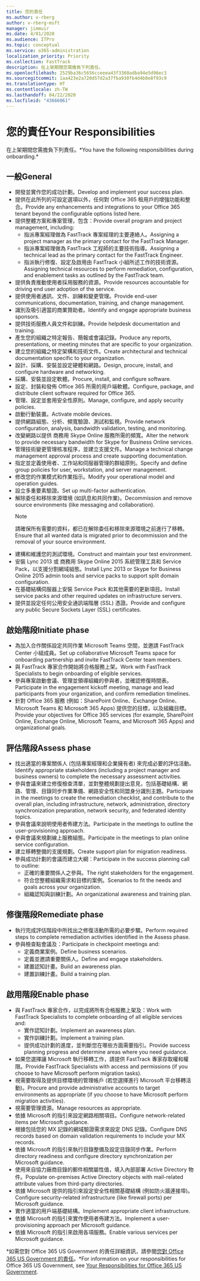 ```yaml
---
title: 您的責任
ms.author: v-rberg
author: v-rberg-msft
manager: jimmuir
ms.date: 4/01/2020
ms.audience: ITPro
ms.topic: conceptual
ms.service: o365-administration
localization_priority: Priority
ms.collection: FastTrack
description: 在上架期間您需擔負下列責任。
ms.openlocfilehash: 2529ba36c5656cceeea43f3360adba94e5d96ec3
ms.sourcegitcommit: 1aa423e2a720d57d2a37fba930fb4d4b0e8f93c9
ms.translationtype: HT
ms.contentlocale: zh-TW
ms.lasthandoff: 04/22/2020
ms.locfileid: "43666061"
---
```

# <a name="your-responsibilities"></a><span data-ttu-id="c1c4f-103">您的責任</span><span class="sxs-lookup"><span data-stu-id="c1c4f-103">Your Responsibilities</span></span>

<span data-ttu-id="c1c4f-104">在上架期間您需擔負下列責任。\*</span><span class="sxs-lookup"><span data-stu-id="c1c4f-104">You have the following responsibilities during onboarding.\*</span></span>
  
## <a name="general"></a><span data-ttu-id="c1c4f-105">一般</span><span class="sxs-lookup"><span data-stu-id="c1c4f-105">General</span></span>

- <span data-ttu-id="c1c4f-106">開發並實作您的成功計劃。</span><span class="sxs-lookup"><span data-stu-id="c1c4f-106">Develop and implement your success plan.</span></span>
- <span data-ttu-id="c1c4f-107">提供在此所列的可設定選項以外，任何對 Office 365 租用戶的增強功能和整合。</span><span class="sxs-lookup"><span data-stu-id="c1c4f-107">Provide any enhancements and integrations to your Office 365 tenant beyond the configurable options listed here.</span></span>  
- <span data-ttu-id="c1c4f-108">提供整體方案和專案管理，包含：</span><span class="sxs-lookup"><span data-stu-id="c1c4f-108">Provide overall program and project management, including:</span></span> 
  - <span data-ttu-id="c1c4f-109">指派專案經理做為 FastTrack 專案經理的主要連絡人。</span><span class="sxs-lookup"><span data-stu-id="c1c4f-109">Assigning a project manager as the primary contact for the FastTrack Manager.</span></span>
  - <span data-ttu-id="c1c4f-110">指派專案經理做為 FastTrack 工程師的主要技術指導。</span><span class="sxs-lookup"><span data-stu-id="c1c4f-110">Assigning a technical lead as the primary contact for the FastTrack Engineer.</span></span>
  - <span data-ttu-id="c1c4f-111">指派執行修復、設定及啟用由 FastTrack 小組所述工作的技術資源。</span><span class="sxs-lookup"><span data-stu-id="c1c4f-111">Assigning technical resources to perform remediation, configuration, and enablement tasks as outlined by the FastTrack team.</span></span> 
- <span data-ttu-id="c1c4f-112">提供負責推動使用者採用服務的資源。</span><span class="sxs-lookup"><span data-stu-id="c1c4f-112">Provide resources accountable for driving end user adoption of the service.</span></span> 
- <span data-ttu-id="c1c4f-113">提供使用者通訊、文件、訓練和變更管理。</span><span class="sxs-lookup"><span data-stu-id="c1c4f-113">Provide end-user communications, documentation, training, and change management.</span></span>
- <span data-ttu-id="c1c4f-114">識別及吸引適當的商業贊助者。</span><span class="sxs-lookup"><span data-stu-id="c1c4f-114">Identify and engage appropriate business sponsors.</span></span>  
- <span data-ttu-id="c1c4f-115">提供技術服務人員文件和訓練。</span><span class="sxs-lookup"><span data-stu-id="c1c4f-115">Provide helpdesk documentation and training.</span></span>  
- <span data-ttu-id="c1c4f-116">產生您的組織之特定報告、簡報或會議記錄。</span><span class="sxs-lookup"><span data-stu-id="c1c4f-116">Produce any reports, presentations, or meeting minutes that are specific to your organization.</span></span> 
- <span data-ttu-id="c1c4f-117">建立您的組織之特定架構和技術文件。</span><span class="sxs-lookup"><span data-stu-id="c1c4f-117">Create architectural and technical documentation specific to your organization.</span></span>   
- <span data-ttu-id="c1c4f-118">設計、採購、安裝並設定硬體和網路。</span><span class="sxs-lookup"><span data-stu-id="c1c4f-118">Design, procure, install, and configure hardware and networking.</span></span>   
- <span data-ttu-id="c1c4f-119">採購、安裝並設定軟體。</span><span class="sxs-lookup"><span data-stu-id="c1c4f-119">Procure, install, and configure software.</span></span>  
- <span data-ttu-id="c1c4f-120">設定、封裝和發佈 Office 365 所需的用戶端軟體。</span><span class="sxs-lookup"><span data-stu-id="c1c4f-120">Configure, package, and distribute client software required for Office 365.</span></span>  
- <span data-ttu-id="c1c4f-121">管理、設定並套用安全性原則。</span><span class="sxs-lookup"><span data-stu-id="c1c4f-121">Manage, configure, and apply security policies.</span></span>
- <span data-ttu-id="c1c4f-122">啟動行動裝置。</span><span class="sxs-lookup"><span data-stu-id="c1c4f-122">Activate mobile devices.</span></span>
- <span data-ttu-id="c1c4f-123">提供網路組態、分析、頻寬驗證、測試和監視。</span><span class="sxs-lookup"><span data-stu-id="c1c4f-123">Provide network configuration, analysis, bandwidth validation, testing, and monitoring.</span></span> 
- <span data-ttu-id="c1c4f-124">改變網路以提供 商務用 Skype Online 服務所需的頻寬。</span><span class="sxs-lookup"><span data-stu-id="c1c4f-124">Alter the network to provide necessary bandwidth for Skype for Business Online services.</span></span> 
- <span data-ttu-id="c1c4f-125">管理技術變更管理核准程序，並建立支援文件。</span><span class="sxs-lookup"><span data-stu-id="c1c4f-125">Manage a technical change management approval process and create supporting documentation.</span></span>  
- <span data-ttu-id="c1c4f-126">指定並定義使用者、工作站和伺服器管理的群組原則。</span><span class="sxs-lookup"><span data-stu-id="c1c4f-126">Specify and define group policies for user, workstation, and server management.</span></span> 
- <span data-ttu-id="c1c4f-127">修改您的作業模式和作業指示。</span><span class="sxs-lookup"><span data-stu-id="c1c4f-127">Modify your operational model and operation guides.</span></span> 
- <span data-ttu-id="c1c4f-128">設立多重要素驗證。</span><span class="sxs-lookup"><span data-stu-id="c1c4f-128">Set up multi-factor authentication.</span></span>  
- <span data-ttu-id="c1c4f-129">解除委任和移除來源環境 (如訊息和共同作業)。</span><span class="sxs-lookup"><span data-stu-id="c1c4f-129">Decommission and remove source environments (like messaging and collaboration).</span></span> 
    > [!NOTE]
    > <span data-ttu-id="c1c4f-130">請確保所有需要的資料，都已在解除委任和移除來源環境之前進行了移轉。</span><span class="sxs-lookup"><span data-stu-id="c1c4f-130">Ensure that all wanted data is migrated prior to decommission and the removal of your source environment.</span></span> 
- <span data-ttu-id="c1c4f-131">建構和維護您的測試環境。</span><span class="sxs-lookup"><span data-stu-id="c1c4f-131">Construct and maintain your test environment.</span></span>  
- <span data-ttu-id="c1c4f-132">安裝 Lync 2013 或 商務用 Skype Online 2015 系統管理工具和 Service Pack，以支援分割網域組態。</span><span class="sxs-lookup"><span data-stu-id="c1c4f-132">Install Lync 2013 or Skype for Business Online 2015 admin tools and service packs to support split domain configuration.</span></span>
- <span data-ttu-id="c1c4f-133">在基礎結構伺服器上安裝 Service Pack 和其他需要的更新項目。</span><span class="sxs-lookup"><span data-stu-id="c1c4f-133">Install service packs and other required updates on infrastructure servers.</span></span> 
- <span data-ttu-id="c1c4f-134">提供並設定任何公用安全通訊端階層 (SSL) 憑證。</span><span class="sxs-lookup"><span data-stu-id="c1c4f-134">Provide and configure any public Secure Sockets Layer (SSL) certificates.</span></span> 
    
## <a name="initiate-phase"></a><span data-ttu-id="c1c4f-135">啟始階段</span><span class="sxs-lookup"><span data-stu-id="c1c4f-135">Initiate phase</span></span>

- <span data-ttu-id="c1c4f-136">為加入合作關係設定共同作業 Microsoft Teams 空間，並邀請 FastTrack Center 小組成員。</span><span class="sxs-lookup"><span data-stu-id="c1c4f-136">Set up collaborative Microsoft Teams space for onboarding partnership and invite FastTrack Center team members.</span></span>   
- <span data-ttu-id="c1c4f-137">與 FastTrack 專家合作開始將合格服務上架。</span><span class="sxs-lookup"><span data-stu-id="c1c4f-137">Work with FastTrack Specialists to begin onboarding of eligible services.</span></span>    
- <span data-ttu-id="c1c4f-138">參與專案啟動會議、管理並領導組織的參與者，並確認修復時間表。</span><span class="sxs-lookup"><span data-stu-id="c1c4f-138">Participate in the engagement kickoff meeting, manage and lead participants from your organization, and confirm remediation timelines.</span></span>   
- <span data-ttu-id="c1c4f-139">針對 Office 365 服務 (例如：SharePoint Online、Exchange Online、Microsoft Teams 和 Microsoft 365 Apps) 提供您的目標，以及組織目標。</span><span class="sxs-lookup"><span data-stu-id="c1c4f-139">Provide your objectives for Office 365 services (for example, SharePoint Online, Exchange Online, Microsoft Teams, and Microsoft 365 Apps) and organizational goals.</span></span>
    
## <a name="assess-phase"></a><span data-ttu-id="c1c4f-140">評估階段</span><span class="sxs-lookup"><span data-stu-id="c1c4f-140">Assess phase</span></span>

- <span data-ttu-id="c1c4f-141">找出適當的專案關係人 (包括專案經理和企業擁有者) 來完成必要的評估活動。</span><span class="sxs-lookup"><span data-stu-id="c1c4f-141">Identify appropriate stakeholders (including a project manager and business owners) to complete the necessary assessment activities.</span></span>    
- <span data-ttu-id="c1c4f-142">參與會議來建立修復檢查清單，並對整體規劃提出意見，包括基礎結構、網路、管理、目錄同步作業準備、網路安全性和同盟身分識別主題。</span><span class="sxs-lookup"><span data-stu-id="c1c4f-142">Participate in the meetings to create the remediation checklist, and contribute to the overall plan, including infrastructure, network, administration, directory synchronization preparation, network security, and federated identity topics.</span></span>   
- <span data-ttu-id="c1c4f-143">參與會議來說明使用者佈建方法。</span><span class="sxs-lookup"><span data-stu-id="c1c4f-143">Participate in the meetings to outline the user-provisioning approach.</span></span>  
- <span data-ttu-id="c1c4f-144">參與會議來規劃線上服務組態。</span><span class="sxs-lookup"><span data-stu-id="c1c4f-144">Participate in the meetings to plan online service configuration.</span></span>    
- <span data-ttu-id="c1c4f-145">建立移轉整備的支援規劃。</span><span class="sxs-lookup"><span data-stu-id="c1c4f-145">Create support plan for migration readiness.</span></span> 
- <span data-ttu-id="c1c4f-146">參與成功計劃的會議而建立大綱︰</span><span class="sxs-lookup"><span data-stu-id="c1c4f-146">Participate in the success planning call to outline:</span></span>   
  - <span data-ttu-id="c1c4f-147">正確的重要關係人之參與。</span><span class="sxs-lookup"><span data-stu-id="c1c4f-147">The right stakeholders for the engagement.</span></span>  
  - <span data-ttu-id="c1c4f-148">符合您整體組織需求和目標的案例。</span><span class="sxs-lookup"><span data-stu-id="c1c4f-148">Scenarios to fit the needs and goals across your organization.</span></span>
  - <span data-ttu-id="c1c4f-149">組織認知與訓練計劃。</span><span class="sxs-lookup"><span data-stu-id="c1c4f-149">An organizational awareness and training plan.</span></span>
    
## <a name="remediate-phase"></a><span data-ttu-id="c1c4f-150">修復階段</span><span class="sxs-lookup"><span data-stu-id="c1c4f-150">Remediate phase</span></span>

- <span data-ttu-id="c1c4f-151">執行完成評估階段中所找出之修復活動所需的必要步驟。</span><span class="sxs-lookup"><span data-stu-id="c1c4f-151">Perform required steps to complete remediation activities identified in the Assess phase.</span></span> 
- <span data-ttu-id="c1c4f-152">參與檢查點會議及：</span><span class="sxs-lookup"><span data-stu-id="c1c4f-152">Participate in checkpoint meetings and:</span></span> 
  - <span data-ttu-id="c1c4f-153">定義商業案例。</span><span class="sxs-lookup"><span data-stu-id="c1c4f-153">Define business scenarios.</span></span>   
  - <span data-ttu-id="c1c4f-154">定義並邀請重要關係人。</span><span class="sxs-lookup"><span data-stu-id="c1c4f-154">Define and engage stakeholders.</span></span>
  - <span data-ttu-id="c1c4f-155">建置認知計畫。</span><span class="sxs-lookup"><span data-stu-id="c1c4f-155">Build an awareness plan.</span></span> 
  - <span data-ttu-id="c1c4f-156">建置訓練計畫。</span><span class="sxs-lookup"><span data-stu-id="c1c4f-156">Build a training plan.</span></span>
    
## <a name="enable-phase"></a><span data-ttu-id="c1c4f-157">啟用階段</span><span class="sxs-lookup"><span data-stu-id="c1c4f-157">Enable phase</span></span>

- <span data-ttu-id="c1c4f-158">與 FastTrack 專家合作，以完成將所有合格服務上架及：</span><span class="sxs-lookup"><span data-stu-id="c1c4f-158">Work with FastTrack Specialists to complete onboarding of all eligible services and:</span></span>  
  - <span data-ttu-id="c1c4f-159">實作認知計劃。</span><span class="sxs-lookup"><span data-stu-id="c1c4f-159">Implement an awareness plan.</span></span>  
  - <span data-ttu-id="c1c4f-160">實作訓練計劃。</span><span class="sxs-lookup"><span data-stu-id="c1c4f-160">Implement a training plan.</span></span> 
  - <span data-ttu-id="c1c4f-161">提供成功計劃的進度，並判斷您在哪些方面需要指引。</span><span class="sxs-lookup"><span data-stu-id="c1c4f-161">Provide success planning progress and determine areas where you need guidance.</span></span>
- <span data-ttu-id="c1c4f-162">如果您選擇讓 Microsoft 執行移轉工作，請提供 FastTrack 專家存取權和權限。</span><span class="sxs-lookup"><span data-stu-id="c1c4f-162">Provide FastTrack Specialists with access and permissions (if you choose to have Microsoft perform migration tasks).</span></span>  
- <span data-ttu-id="c1c4f-163">視需要取得及提供目標環境的管理帳戶 (若您選擇進行 Microsoft 平台移轉活動)。</span><span class="sxs-lookup"><span data-stu-id="c1c4f-163">Procure and provide administrative accounts to target environments as appropriate (if you choose to have Microsoft perform migration activities).</span></span>   
- <span data-ttu-id="c1c4f-164">視需要管理資源。</span><span class="sxs-lookup"><span data-stu-id="c1c4f-164">Manage resources as appropriate.</span></span>   
- <span data-ttu-id="c1c4f-165">依據 Microsoft 的指引來設定網路相關項目。</span><span class="sxs-lookup"><span data-stu-id="c1c4f-165">Configure network-related items per Microsoft guidance.</span></span>  
- <span data-ttu-id="c1c4f-166">根據包括您的 MX 記錄的網域驗證需求來設定 DNS 記錄。</span><span class="sxs-lookup"><span data-stu-id="c1c4f-166">Configure DNS records based on domain validation requirements to include your MX records.</span></span>   
- <span data-ttu-id="c1c4f-167">依據 Microsoft 的指引來執行目錄整備及設定目錄同步作業。</span><span class="sxs-lookup"><span data-stu-id="c1c4f-167">Perform directory readiness and configure directory synchronization per Microsoft guidance.</span></span>
- <span data-ttu-id="c1c4f-168">使用來自協力廠商目錄的郵件相關屬性值，填入內部部署 Active Directory 物件。</span><span class="sxs-lookup"><span data-stu-id="c1c4f-168">Populate on-premises Active Directory objects with mail-related attribute values from third-party directories.</span></span>   
- <span data-ttu-id="c1c4f-169">依據 Microsoft 提供的指引來設定安全性相關基礎結構 (例如防火牆連接埠)。</span><span class="sxs-lookup"><span data-stu-id="c1c4f-169">Configure security-related infrastructure (like firewall ports) per Microsoft guidance.</span></span>
- <span data-ttu-id="c1c4f-170">實作適當的用戶端基礎結構。</span><span class="sxs-lookup"><span data-stu-id="c1c4f-170">Implement appropriate client infrastructure.</span></span>  
- <span data-ttu-id="c1c4f-171">依據 Microsoft 的指引來實作使用者佈建方法。</span><span class="sxs-lookup"><span data-stu-id="c1c4f-171">Implement a user-provisioning approach per Microsoft guidance.</span></span>  
- <span data-ttu-id="c1c4f-172">依據 Microsoft 的指引來啟用各項服務。</span><span class="sxs-lookup"><span data-stu-id="c1c4f-172">Enable various services per Microsoft guidance.</span></span>  
    
<span data-ttu-id="c1c4f-173">\*如需您對 Office 365 US Government 的責任詳細資訊，請參閱[您對 Office 365 US Government 的責任](US-Gov-appendix-your-responsibilities.md)。</span><span class="sxs-lookup"><span data-stu-id="c1c4f-173">\*For information on your responsibilities for Office 365 US Government, see [Your Responsibilities for Office 365 US Government](US-Gov-appendix-your-responsibilities.md).</span></span>
  
